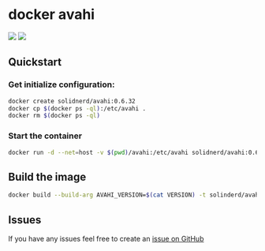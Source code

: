 docker avahi
============

[![](https://images.microbadger.com/badges/image/solidnerd/avahi.svg)](http://microbadger.com/images/solidnerd/avahi "Get your own image badge on microbadger.com") [![](https://images.microbadger.com/badges/commit/solidnerd/avahi.svg)](https://microbadger.com/images/solidnerd/avahi "Get your own commit badge on microbadger.com")

## Quickstart

### Get initialize configuration:

```bash
docker create solidnerd/avahi:0.6.32
docker cp $(docker ps -ql):/etc/avahi .
docker rm $(docker ps -ql)
```

### Start the container 

```bash
docker run -d --net=host -v $(pwd)/avahi:/etc/avahi solidnerd/avahi:0.6.32
```

## Build the image

```bash
docker build --build-arg AVAHI_VERSION=$(cat VERSION) -t solinderd/avahi:$(cat VERSION) .
```

## Issues

If you have any issues feel free to create an [issue on GitHub](https://github.com/solidnerd/docker-avahi/issues)


